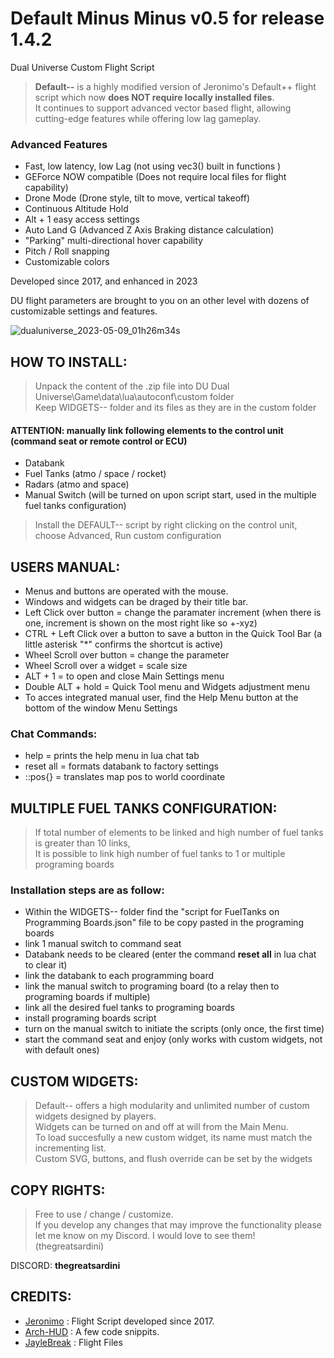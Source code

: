 # Default Minus Minus v0.5 for release 1.4.2

Dual Universe Custom Flight Script

>**Default--** is a highly modified version of Jeronimo's Default++ flight script which now **does NOT require locally installed files**.<br>
It continues to support advanced vector based flight, allowing cutting-edge features while offering low lag gameplay. 

### Advanced Features
- Fast, low latency, low Lag (not using vec3() built in functions )
- GEForce NOW compatible (Does not require local files for flight capability)
- Drone Mode (Drone style, tilt to move, vertical takeoff)
- Continuous Altitude Hold
- Alt + 1 easy access settings
- Auto Land G (Advanced Z Axis Braking distance calculation)
- "Parking" multi-directional hover capability
- Pitch / Roll snapping
- Customizable colors

Developed since 2017, and enhanced in 2023

DU flight parameters are brought to you on an other level with dozens of customizable settings and features.

![dualuniverse_2023-05-09_01h26m34s](https://user-images.githubusercontent.com/75027025/236959679-b8004eea-4f7e-4fad-b38a-ad1041fbd2f1.png)


## HOW TO INSTALL:

>Unpack the content of the .zip file into DU Dual Universe\Game\data\lua\autoconf\custom folder<br>
Keep WIDGETS-- folder and its files as they are in the custom folder


#### ATTENTION: manually link following elements to the control unit (command seat or remote control or ECU)
- Databank
- Fuel Tanks (atmo / space / rocket)
- Radars (atmo and space)
- Manual Switch (will be turned on upon script start, used in the multiple fuel tanks configuration)

>Install the DEFAULT-- script by right clicking on the control unit, choose Advanced, Run custom configuration


## USERS MANUAL:
- Menus and buttons are operated with the mouse.
- Windows and widgets can be draged by their title bar.
- Left Click over button = change the paramater increment (when there is one, increment is shown on the most right like so +-xyz)
- CTRL + Left Click over a button to save a button in the Quick Tool Bar (a little asterisk "*" confirms the shortcut is active)
- Wheel Scroll over button = change the parameter
- Wheel Scroll over a widget = scale size
- ALT + 1 = to open and close Main Settings menu
- Double ALT + hold = Quick Tool menu and Widgets adjustment menu
- To acces integrated manual user, find the Help Menu button at the bottom of the window Menu Settings

### Chat Commands:
- help = prints the help menu in lua chat tab
- reset all = formats databank to factory settings
- ::pos{} = translates map pos to world coordinate



## MULTIPLE FUEL TANKS CONFIGURATION:

>If total number of elements to be linked and high number of fuel tanks is greater than 10 links,<br>
It is possible to link high number of fuel tanks to 1 or multiple programing boards

### Installation steps are as follow:
- Within the WIDGETS-- folder find the "script for FuelTanks on Programming Boards.json" file to be copy pasted in the programing boards
- link 1 manual switch to command seat
- Databank needs to be cleared (enter the command **reset all** in lua chat to clear it)
- link the databank to each programming board
- link the manual switch to programing board (to a relay then to programing boards if multiple)
- link all the desired fuel tanks to programing boards
- install programing boards script
- turn on the manual switch to initiate the scripts (only once, the first time)
- start the command seat and enjoy (only works with custom widgets, not with default ones)


## CUSTOM WIDGETS:

>Default-- offers a high modularity and unlimited number of custom widgets designed by players.<br>
Widgets can be turned on and off at will from the Main Menu.<br>
To load succesfully a new custom widget, its name must match the incrementing list.<br>
Custom SVG, buttons, and flush override can be set by the widgets


## COPY RIGHTS:
>Free to use / change / customize.<br>
If you develop any changes that may improve the functionality please let me know on my Discord. I would love to see them! (thegreatsardini)

DISCORD: **thegreatsardini**


## CREDITS:
- [Jeronimo](https://github.com/JeronimoDU/Default-PLUS-PLUS) : Flight Script developed since 2017.
- [Arch-HUD](https://github.com/Archaegeo/Archaegeo-Orbital-Hud) : A few code snippits.
- [JayleBreak](https://gitlab.com/JayleBreak/dualuniverse/-/tree/master/DUflightfiles/autoconf/custom) : Flight Files